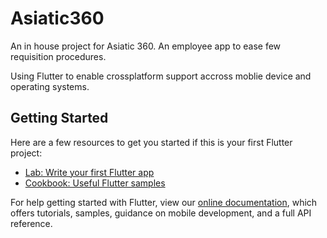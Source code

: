 # Asiatic360

An in house project for Asiatic 360. An employee app to ease few requisition procedures.

Using Flutter to enable crossplatform support accross moblie device and operating systems.

## Getting Started


Here are a few resources to get you started if this is your first Flutter project:

- [Lab: Write your first Flutter app](https://flutter.dev/docs/get-started/codelab)
- [Cookbook: Useful Flutter samples](https://flutter.dev/docs/cookbook)

For help getting started with Flutter, view our
[online documentation](https://flutter.dev/docs), which offers tutorials,
samples, guidance on mobile development, and a full API reference.

